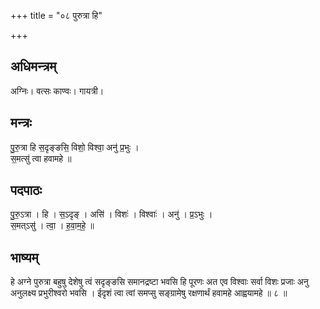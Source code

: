 +++
title = "०८ पुरुत्रा हि"

+++
## अधिमन्त्रम्
अग्निः। वत्सः काण्वः। गायत्री।

## मन्त्रः
पु॒रु॒त्रा हि स॒दृङ्ङसि॒ विशो॒ विश्वा॒ अनु॑ प्र॒भुः ।  
स॒मत्सु॑ त्वा हवामहे ॥

## पदपाठः
पु॒रु॒ऽत्रा । हि । स॒ऽदृङ् । असि॑ । विशः॑ । विश्वाः॑ । अनु॑ । प्र॒ऽभुः ।  
स॒मत्ऽसु॑ । त्वा॒ । ह॒वा॒म॒हे॒ ॥

## भाष्यम्
हे अग्ने पुरुत्रा बहुषु देशेषु त्वं सदृङ्ङसि समानद्रष्टा भवसि हि पूरणः अत एव विश्वाः सर्वा विशः प्रजाः अनु अनुलक्ष्य प्रभुरीश्वरो भवसि । ईदृशं त्वा त्वां समप्सु सङ्ग्रामेषु रक्षणार्थं हवामहे आह्वयामहे ॥ ८ ॥
